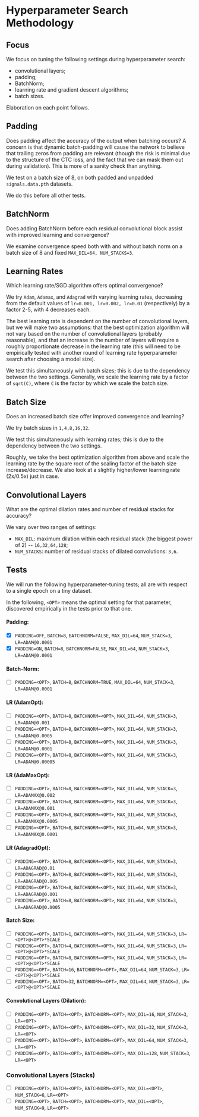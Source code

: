 Hyperparameter Search Methodology
=================================

Focus
-----
We focus on tuning the following settings during hyperparameter search:
* convolutional layers;
* padding;
* BatchNorm;
* learning rate and gradient descent algorithms;
* batch sizes.

Elaboration on each point follows.

Padding
-------
Does padding affect the accuracy of the output when batching occurs? A concern is that dynamic batch-padding will cause
the network to believe that trailing zeros from padding are relevant (though the risk is minimal due to the structure of
the CTC loss, and the fact that we can mask them out during validation). This is more of a sanity check than anything.

We test on a batch size of 8, on both padded and unpadded `signals.data.pth` datasets.

We do this before all other tests.

BatchNorm
---------
Does adding BatchNorm before each residual convolutional block assist with improved learning and convergence?

We examine convergence speed both with and without batch norm on a batch size of 8 and fixed `MAX_DIL=64, NUM_STACKS=3`.

Learning Rates
--------------
Which learning rate/SGD algorithm offers optimal convergence?

We try `Adam`, `Adamax`, and `Adagrad` with varying learning rates, decreasing from the default values of
`lr=0.001, lr=0.002, lr=0.01` (respectively) by a factor 2-5, with 4 decreases each.

The best learning rate is dependent on the number of convolutional layers, but we will make two assumptions:
that the best optimization algorithm will not vary based on the number of convolutional layers (probably reasonable),
and that an increase in the number of layers will require a roughly proportionate decrease in the learning rate
(this will need to be empirically tested with another round of learning rate hyperparameter search after choosing
a model size).

We test this simultaneously with batch sizes; this is due to the dependency between the two settings. Generally,
we scale the learning rate by a factor of `sqrt(C)`, where `C` is the factor by which we scale the batch size.

Batch Size
----------
Does an increased batch size offer improved convergence and learning?

We try batch sizes in `1,4,8,16,32`.

We test this simultaneously with learning rates; this is due to the dependency between the two settings.

Roughly, we take the best optimization algorithm from above and scale the learning rate by the square root of the
scaling factor of the batch size increase/decrease. We also look at a slightly higher/lower learning rate (2x/0.5x)
just in case.

Convolutional Layers
--------------------
What are the optimal dilation rates and number of residual stacks for accuracy?

We vary over two ranges of settings:
* `MAX_DIL`: maximum dilation within each residual stack (the biggest power of 2) -- `16,32,64,128`;
* `NUM_STACKS`: number of residual stacks of dilated convolutions: `3,6`.

Tests
-----
We will run the following hyperparameter-tuning tests; all are with respect to a single epoch on a tiny dataset.

In the following, `<OPT>` means the optimal setting for that parameter, discovered empirically in the tests prior to that one.

#### Padding:
* [X] `PADDING=OFF`, `BATCH=8`, `BATCHNORM=FALSE`, `MAX_DIL=64`, `NUM_STACK=3`, `LR=ADAM@0.0001`
* [X] `PADDING=ON`, `BATCH=8`, `BATCHNORM=FALSE`, `MAX_DIL=64`, `NUM_STACK=3`, `LR=ADAM@0.0001`
#### Batch-Norm:
* [ ] `PADDING=<OPT>`, `BATCH=8`, `BATCHNORM=TRUE`, `MAX_DIL=64`, `NUM_STACK=3`, `LR=ADAM@0.0001`
#### LR (AdamOpt):
* [ ] `PADDING=<OPT>`, `BATCH=8`, `BATCHNORM=<OPT>`, `MAX_DIL=64`, `NUM_STACK=3`, `LR=ADAM@0.001`
* [ ] `PADDING=<OPT>`, `BATCH=8`, `BATCHNORM=<OPT>`, `MAX_DIL=64`, `NUM_STACK=3`, `LR=ADAM@0.0005`
* [ ] `PADDING=<OPT>`, `BATCH=8`, `BATCHNORM=<OPT>`, `MAX_DIL=64`, `NUM_STACK=3`, `LR=ADAM@0.0001`
* [ ] `PADDING=<OPT>`, `BATCH=8`, `BATCHNORM=<OPT>`, `MAX_DIL=64`, `NUM_STACK=3`, `LR=ADAM@0.00005`
#### LR (AdaMaxOpt):
* [ ] `PADDING=<OPT>`, `BATCH=8`, `BATCHNORM=<OPT>`, `MAX_DIL=64`, `NUM_STACK=3`, `LR=ADAMAX@0.002`
* [ ] `PADDING=<OPT>`, `BATCH=8`, `BATCHNORM=<OPT>`, `MAX_DIL=64`, `NUM_STACK=3`, `LR=ADAMAX@0.001`
* [ ] `PADDING=<OPT>`, `BATCH=8`, `BATCHNORM=<OPT>`, `MAX_DIL=64`, `NUM_STACK=3`, `LR=ADAMAX@0.0005`
* [ ] `PADDING=<OPT>`, `BATCH=8`, `BATCHNORM=<OPT>`, `MAX_DIL=64`, `NUM_STACK=3`, `LR=ADAMAX@0.0001`
#### LR (AdagradOpt):
* [ ] `PADDING=<OPT>`, `BATCH=8`, `BATCHNORM=<OPT>`, `MAX_DIL=64`, `NUM_STACK=3`, `LR=ADAGRAD@0.01`
* [ ] `PADDING=<OPT>`, `BATCH=8`, `BATCHNORM=<OPT>`, `MAX_DIL=64`, `NUM_STACK=3`, `LR=ADAGRAD@0.005`
* [ ] `PADDING=<OPT>`, `BATCH=8`, `BATCHNORM=<OPT>`, `MAX_DIL=64`, `NUM_STACK=3`, `LR=ADAGRAD@0.001`
* [ ] `PADDING=<OPT>`, `BATCH=8`, `BATCHNORM=<OPT>`, `MAX_DIL=64`, `NUM_STACK=3`, `LR=ADAGRAD@0.0005`
#### Batch Size:
* [ ] `PADDING=<OPT>`, `BATCH=1`, `BATCHNORM=<OPT>`, `MAX_DIL=64`, `NUM_STACK=3`, `LR=<OPT>@<OPT>*SCALE`
* [ ] `PADDING=<OPT>`, `BATCH=4`, `BATCHNORM=<OPT>`, `MAX_DIL=64`, `NUM_STACK=3`, `LR=<OPT>@<OPT>*SCALE`
* [ ] `PADDING=<OPT>`, `BATCH=8`, `BATCHNORM=<OPT>`, `MAX_DIL=64`, `NUM_STACK=3`, `LR=<OPT>@<OPT>*SCALE`
* [ ] `PADDING=<OPT>`, `BATCH=16`, `BATCHNORM=<OPT>`, `MAX_DIL=64`, `NUM_STACK=3`, `LR=<OPT>@<OPT>*SCALE`
* [ ] `PADDING=<OPT>`, `BATCH=32`, `BATCHNORM=<OPT>`, `MAX_DIL=64`, `NUM_STACK=3`, `LR=<OPT>@<OPT>*SCALE`
#### Convolutional Layers (Dilation):
* [ ] `PADDING=<OPT>`, `BATCH=<OPT>`, `BATCHNORM=<OPT>`, `MAX_DIL=16`, `NUM_STACK=3`, `LR=<OPT>`
* [ ] `PADDING=<OPT>`, `BATCH=<OPT>`, `BATCHNORM=<OPT>`, `MAX_DIL=32`, `NUM_STACK=3`, `LR=<OPT>`
* [ ] `PADDING=<OPT>`, `BATCH=<OPT>`, `BATCHNORM=<OPT>`, `MAX_DIL=64`, `NUM_STACK=3`, `LR=<OPT>`
* [ ] `PADDING=<OPT>`, `BATCH=<OPT>`, `BATCHNORM=<OPT>`, `MAX_DIL=128`, `NUM_STACK=3`, `LR=<OPT>`
### Convolutional Layers (Stacks)
* [ ] `PADDING=<OPT>`, `BATCH=<OPT>`, `BATCHNORM=<OPT>`, `MAX_DIL=<OPT>`, `NUM_STACK=6`, `LR=<OPT>`
* [ ] `PADDING=<OPT>`, `BATCH=<OPT>`, `BATCHNORM=<OPT>`, `MAX_DIL=<OPT>`, `NUM_STACK=9`, `LR=<OPT>`

